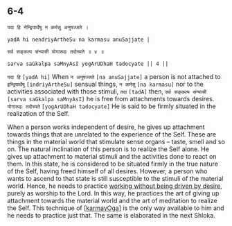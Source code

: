 ## 6-4


```shloka-sa
यदा हि नेन्द्रियार्थेषु न कर्मसु अनुषज्जते ।
```
```shloka-sa-hk
yadA hi nendriyArtheSu na karmasu anuSajjate |
```
```shloka-sa
सर्व सङ्कल्प संन्यासी योगारूढः तदोच्यते ॥ ४ ॥
```
```shloka-sa-hk
sarva saGkalpa saMnyAsI yogArUDhaH tadocyate || 4 ||
```

`यदा हि` `[yadA hi]` When `न अनुषज्जते` `[na anuSajjate]` a person is not attached to `इन्द्रियार्थेषु` `[indriyArtheSu]` sensual things, `न कर्मसु` `[na karmasu]` nor to the activities associated with those stimuli, `तदा` `[tadA]` then, `सर्व सङ्कल्प संन्यासी` `[sarva saGkalpa saMnyAsI]` he is free from attachments towards desires. `योगारूढः तदोच्यते` `[yogArUDhaH tadocyate]` He is said to be firmly situated in the realization of the Self.

When a person works independent of desire, he gives up attachment towards things that are unrelated to the experience of the Self. These are things in the material world that stimulate sense organs – taste, smell and so on. The natural inclination of this person is to realize the Self alone. He gives up attachment to material stimuli and the activities done to react on them. 
In this state, he is considered to be situated firmly in the true nature of the Self, having freed himself of all desires. 
However, a person who wants to ascend to that state is still susceptible to the stimuli of the material world. Hence, he needs to practice [working without being driven by desire](karmayoga), purely as worship to the Lord. In this way, he practices the art of giving up attachment towards the material world and the art of meditation to realize the Self. This technique of [[karmayOga](karmayOga_a_defn)] is the only way available to him and he needs to practice just that.
The same is elaborated in the next Shloka.

